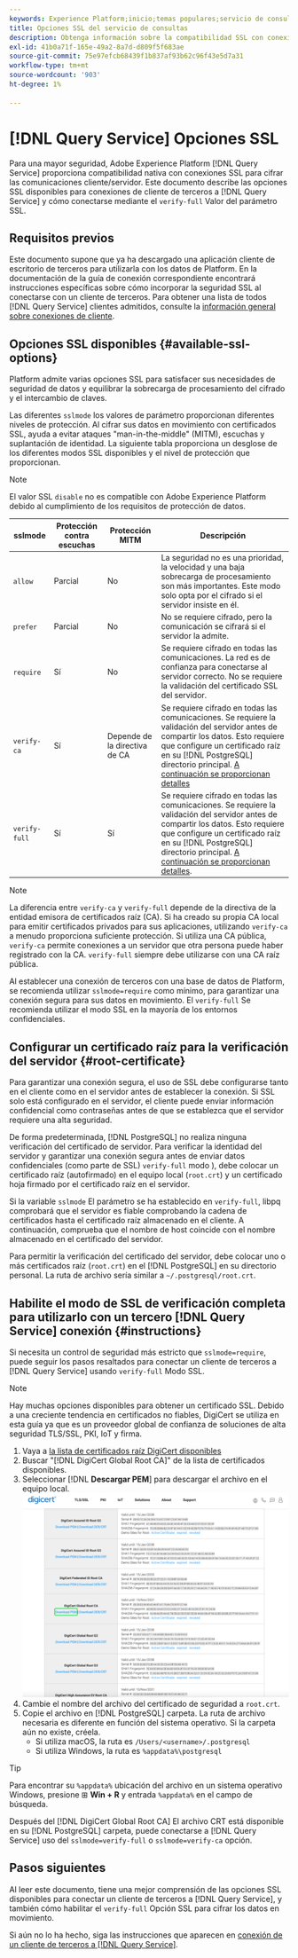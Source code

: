 ```yaml
---
keywords: Experience Platform;inicio;temas populares;servicio de consultas;servicio de consultas;conectar;conectarse al servicio de consultas;SSL;ssl;slmode;
title: Opciones SSL del servicio de consultas
description: Obtenga información sobre la compatibilidad SSL con conexiones de terceros al servicio Adobe Experience Platform Query y cómo conectarse mediante el modo de verificación SSL completo.
exl-id: 41b0a71f-165e-49a2-8a7d-d809f5f683ae
source-git-commit: 75e97efcb68439f1b837af93b62c96f43e5d7a31
workflow-type: tm+mt
source-wordcount: '903'
ht-degree: 1%

---
```


# [!DNL Query Service] Opciones SSL

Para una mayor seguridad, Adobe Experience Platform [!DNL Query Service] proporciona compatibilidad nativa con conexiones SSL para cifrar las comunicaciones cliente/servidor. Este documento describe las opciones SSL disponibles para conexiones de cliente de terceros a [!DNL Query Service] y cómo conectarse mediante el `verify-full` Valor del parámetro SSL.

## Requisitos previos

Este documento supone que ya ha descargado una aplicación cliente de escritorio de terceros para utilizarla con los datos de Platform. En la documentación de la guía de conexión correspondiente encontrará instrucciones específicas sobre cómo incorporar la seguridad SSL al conectarse con un cliente de terceros. Para obtener una lista de todos [!DNL Query Service] clientes admitidos, consulte la [información general sobre conexiones de cliente](./overview.md).

## Opciones SSL disponibles {#available-ssl-options}

Platform admite varias opciones SSL para satisfacer sus necesidades de seguridad de datos y equilibrar la sobrecarga de procesamiento del cifrado y el intercambio de claves.

Las diferentes `sslmode` los valores de parámetro proporcionan diferentes niveles de protección. Al cifrar sus datos en movimiento con certificados SSL, ayuda a evitar ataques &quot;man-in-the-middle&quot; (MITM), escuchas y suplantación de identidad. La siguiente tabla proporciona un desglose de los diferentes modos SSL disponibles y el nivel de protección que proporcionan.

>[!NOTE]
>
> El valor SSL `disable` no es compatible con Adobe Experience Platform debido al cumplimiento de los requisitos de protección de datos.

| sslmode | Protección contra escuchas | Protección MITM | Descripción |
|---|---|---|---|
| `allow` | Parcial | No | La seguridad no es una prioridad, la velocidad y una baja sobrecarga de procesamiento son más importantes. Este modo solo opta por el cifrado si el servidor insiste en él. |
| `prefer` | Parcial | No | No se requiere cifrado, pero la comunicación se cifrará si el servidor la admite. |
| `require` | Sí | No | Se requiere cifrado en todas las comunicaciones. La red es de confianza para conectarse al servidor correcto. No se requiere la validación del certificado SSL del servidor. |
| `verify-ca` | Sí | Depende de la directiva de CA | Se requiere cifrado en todas las comunicaciones. Se requiere la validación del servidor antes de compartir los datos. Esto requiere que configure un certificado raíz en su [!DNL PostgreSQL] directorio principal. [A continuación se proporcionan detalles](#instructions) |
| `verify-full` | Sí | Sí | Se requiere cifrado en todas las comunicaciones. Se requiere la validación del servidor antes de compartir los datos. Esto requiere que configure un certificado raíz en su [!DNL PostgreSQL] directorio principal. [A continuación se proporcionan detalles](#instructions). |

>[!NOTE]
>
>La diferencia entre `verify-ca` y `verify-full` depende de la directiva de la entidad emisora de certificados raíz (CA). Si ha creado su propia CA local para emitir certificados privados para sus aplicaciones, utilizando `verify-ca` a menudo proporciona suficiente protección. Si utiliza una CA pública, `verify-ca` permite conexiones a un servidor que otra persona puede haber registrado con la CA. `verify-full` siempre debe utilizarse con una CA raíz pública.

Al establecer una conexión de terceros con una base de datos de Platform, se recomienda utilizar `sslmode=require` como mínimo, para garantizar una conexión segura para sus datos en movimiento. El `verify-full` Se recomienda utilizar el modo SSL en la mayoría de los entornos confidenciales.

## Configurar un certificado raíz para la verificación del servidor {#root-certificate}

Para garantizar una conexión segura, el uso de SSL debe configurarse tanto en el cliente como en el servidor antes de establecer la conexión. Si SSL solo está configurado en el servidor, el cliente puede enviar información confidencial como contraseñas antes de que se establezca que el servidor requiere una alta seguridad.

De forma predeterminada, [!DNL PostgreSQL] no realiza ninguna verificación del certificado de servidor. Para verificar la identidad del servidor y garantizar una conexión segura antes de enviar datos confidenciales (como parte de SSL) `verify-full` modo ), debe colocar un certificado raíz (autofirmado) en el equipo local (`root.crt`) y un certificado hoja firmado por el certificado raíz en el servidor.

Si la variable `sslmode` El parámetro se ha establecido en `verify-full`, libpq comprobará que el servidor es fiable comprobando la cadena de certificados hasta el certificado raíz almacenado en el cliente. A continuación, comprueba que el nombre de host coincide con el nombre almacenado en el certificado del servidor.

Para permitir la verificación del certificado del servidor, debe colocar uno o más certificados raíz (`root.crt`) en el [!DNL PostgreSQL] en su directorio personal. La ruta de archivo sería similar a `~/.postgresql/root.crt`.

## Habilite el modo de SSL de verificación completa para utilizarlo con un tercero [!DNL Query Service] conexión {#instructions}

Si necesita un control de seguridad más estricto que `sslmode=require`, puede seguir los pasos resaltados para conectar un cliente de terceros a [!DNL Query Service] usando `verify-full` Modo SSL.

>[!NOTE]
>
>Hay muchas opciones disponibles para obtener un certificado SSL. Debido a una creciente tendencia en certificados no fiables, DigiCert se utiliza en esta guía ya que es un proveedor global de confianza de soluciones de alta seguridad TLS/SSL, PKI, IoT y firma.

1. Vaya a [la lista de certificados raíz DigiCert disponibles](https://www.digicert.com/kb/digicert-root-certificates.htm)
1. Buscar &quot;[!DNL DigiCert Global Root CA]&quot; de la lista de certificados disponibles.
1. Seleccionar [!DNL **Descargar PEM**] para descargar el archivo en el equipo local.
   ![La lista de certificados raíz DigiCert disponibles con Descargar PEM resaltado.](../images/clients/ssl-modes/digicert.png)
1. Cambie el nombre del archivo del certificado de seguridad a `root.crt`.
1. Copie el archivo en [!DNL PostgreSQL] carpeta. La ruta de archivo necesaria es diferente en función del sistema operativo. Si la carpeta aún no existe, créela.
   - Si utiliza macOS, la ruta es `/Users/<username>/.postgresql`
   - Si utiliza Windows, la ruta es `%appdata%\postgresql`

>[!TIP]
>
>Para encontrar su `%appdata%` ubicación del archivo en un sistema operativo Windows, presione ⊞ **Win + R** y entrada `%appdata%` en el campo de búsqueda.

Después del [!DNL DigiCert Global Root CA] El archivo CRT está disponible en su [!DNL PostgreSQL] carpeta, puede conectarse a [!DNL Query Service] uso del `sslmode=verify-full` o `sslmode=verify-ca` opción.

## Pasos siguientes

Al leer este documento, tiene una mejor comprensión de las opciones SSL disponibles para conectar un cliente de terceros a [!DNL Query Service], y también cómo habilitar el `verify-full` Opción SSL para cifrar los datos en movimiento.

Si aún no lo ha hecho, siga las instrucciones que aparecen en [conexión de un cliente de terceros a [!DNL Query Service]](./overview.md).
